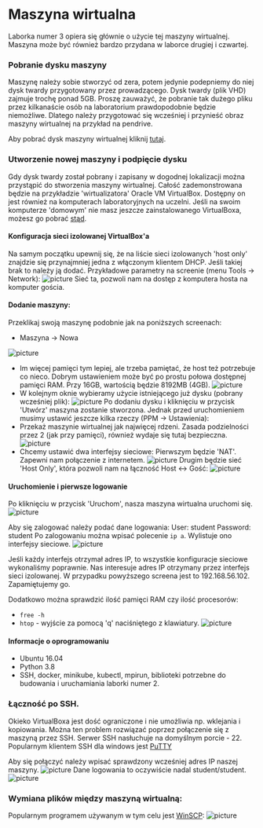 # Maszyna wirtualna
Laborka numer 3 opiera się głównie o użycie tej maszyny wirtualnej.
Maszyna może być również bardzo przydana w laborce drugiej i czwartej.

### Pobranie dysku maszyny
Maszynę należy sobie stworzyć od zera, potem jedynie podepniemy do niej dysk twardy przygotowany przez prowadzącego.
Dysk twardy (plik VHD) zajmuje trochę ponad 5GB. Proszę zauważyć, że pobranie tak dużego pliku przez kilkanaście osób na laboratorium prawdopodobnie będzie niemożliwe. Dlatego należy przygotować się wcześniej i przynieść obraz maszyny wirtualnej na przykład na pendrive.

Aby pobrać dysk maszyny wirtualnej kliknij [tutaj](https://drive.google.com/file/d/1rXKcHMqjjE3AOLNOm7c7FSZqcGCezzHk/view?usp=sharing).

### Utworzenie nowej maszyny i podpięcie dysku
Gdy dysk twardy został pobrany i zapisany w dogodnej lokalizacji można przystąpić do stworzenia maszyny wirtualnej.
Całość zademonstrowana będzie na przykładzie 'wirtualizatora' Oracle VM VirtualBox. Dostępny on jest również na komputerach laboratoryjnych na uczelni. Jeśli na swoim komputerze 'domowym' nie masz jeszcze zainstalowanego VirtualBoxa, możesz go pobrać [stąd](https://www.virtualbox.org/wiki/Downloads).

#### Konfiguracja sieci izolowanej VirtualBox'a
Na samym początku upewnij się, że na liście sieci izolowanych 'host only' znajdzie się przynajmniej jedna z włączonym klientem DHCP. Jeśli takiej brak to należy ją dodać. Przykładowe parametry na screenie (menu Tools -> Network):
![picture](Screenshot_1.png)
Sieć ta, pozwoli nam na dostęp z komputera hosta na komputer gościa.

#### Dodanie maszyny:
Przeklikaj swoją maszynę podobnie jak na poniższych screenach:
- Maszyna -> Nowa

![picture](Screenshot_2.png)
- Im więcej pamięci tym lepiej, ale trzeba pamiętać, że host też potrzebuje co nieco. Dobrym ustawieniem może być po prostu połowa dostępnej pamięci RAM. Przy 16GB, wartością będzie 8192MB (4GB).
![picture](Screenshot_3.png)
- W kolejnym oknie wybieramy użycie istniejącego już dysku (pobrany wcześniej plik):
![picture](Screenshot_4.png)
Po dodaniu dysku i kliknięciu w przycisk 'Utwórz' maszyna zostanie stworzona. Jednak przed uruchomieniem musimy ustawić jeszcze kilka rzeczy (PPM -> Ustawienia):
- Przekaż maszynie wirtualnej jak najwięcej rdzeni. Zasada podzielności przez 2 (jak przy pamięci), również wydaje się tutaj bezpieczna.
![picture](Screenshot_5.png)
- Chcemy ustawić dwa interfejsy sieciowe:
Pierwszym będzie 'NAT'. Zapewni nam połączenie z internetem.
![picture](Screenshot_6.png)
Drugim będzie sieć 'Host Only', która pozwoli nam na łączność Host <-> Gość:
![picture](Screenshot_7.png)

#### Uruchomienie i pierwsze logowanie
Po kliknięciu w przycisk 'Uruchom', nasza maszyna wirtualna uruchomi się.
![picture](Screenshot_8.png)

Aby się zalogować należy podać dane logowania:
User: student
Password: student
Po zalogowaniu można wpisać polecenie ```ip a```. Wylistuje ono interfejsy sieciowe.
![picture](Screenshot_9.png)

Jeśli każdy interfejs otrzymał adres IP, to wszystkie konfiguracje sieciowe wykonaliśmy poprawnie.
Nas interesuje adres IP otrzymany przez interfejs sieci izolowanej. W przypadku powyższego screena jest to 192.168.56.102. Zapamiętujemy go.

Dodatkowo można sprawdzić ilość pamięci RAM czy ilość procesorów:
- `free -h`
- `htop` - wyjście za pomocą 'q' naciśniętego z klawiatury.
![picture](Screenshot_10.png)

#### Informacje o oprogramowaniu
- Ubuntu 16.04
- Python 3.8
- SSH, docker, minikube, kubectl, mpirun, biblioteki potrzebne do budowania i uruchamiania laborki numer 2.

### Łączność po SSH.
Okieko VirtualBoxa jest dość ograniczone i nie umożliwia np. wklejania i kopiowania. Można ten problem rozwiązać poprzez połączenie się z maszyną przez SSH. Serwer SSH nasłuchuje na domyślnym porcie - 22.
Popularnym klientem SSH dla windows jest [PuTTY](https://www.putty.org/)

Aby się połączyć należy wpisać sprawdzony wcześniej adres IP naszej maszyny.
![picture](Screenshot_11.png)
Dane logowania to oczywiście nadal student/student.
![picture](Screenshot_12.png)

### Wymiana plików między maszyną wirtualną:
Popularnym programem używanym w tym celu jest [WinSCP](https://winscp.net/eng/download.php):
![picture](Screenshot_13.png)
